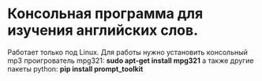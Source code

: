 # Консольная программа для изучения английских слов.
Работает только под Linux.
Для работы нужно установить консольный mp3 проигрователь mpg321:
**sudo apt-get install mpg321**
а также другие пакеты python:
**pip install prompt_toolkit**

